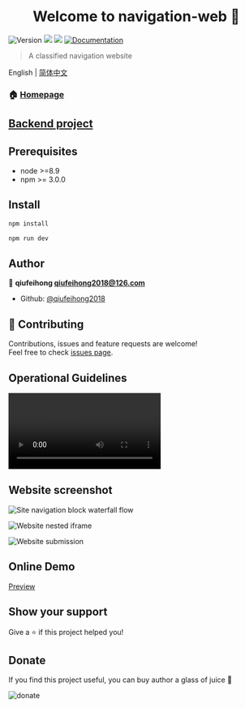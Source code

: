 <h1 align="center">Welcome to navigation-web 👋</h1>
<p>
  <img alt="Version" src="https://img.shields.io/badge/version-0.0.1-blue.svg?cacheSeconds=2592000" />
  <img src="https://img.shields.io/badge/node-%3E%3D8.9-blue.svg" />
  <img src="https://img.shields.io/badge/npm-%3E%3D%203.0.0-blue.svg" />
  <a href="http://navigation.qiufeihong.top">
    <img alt="Documentation" src="https://img.shields.io/badge/documentation-yes-brightgreen.svg" target="_blank" />
  </a>
</p>

> A classified navigation website

English | [简体中文](./README-zh.md)

### 🏠 [Homepage](http://navigation.qiufeihong.top)

## [Backend project](https://github.com/qiufeihong2018/navigation-server)

## Prerequisites

- node >=8.9
- npm >= 3.0.0

## Install

```sh
npm install

npm run dev

```

## Author

👤 **qiufeihong <qiufeihong2018@126.com>**

* Github: [@qiufeihong2018](https://github.com/qiufeihong2018)

## 🤝 Contributing

Contributions, issues and feature requests are welcome!<br />Feel free to check [issues page](https://github.com/qiufeihong2018/navigation-web/issues).

## Operational Guidelines

![Operational Guidelines](http://images.qiufeihong.top/navigation.webm)

## Website screenshot

![Site navigation block waterfall flow](http://puz03r2zg.bkt.clouddn.com/web.png)

![Website nested iframe](http://puz03r2zg.bkt.clouddn.com/web2.png)

![Website submission](http://puz03r2zg.bkt.clouddn.com/web3.png)

## Online Demo

[Preview](http://navigation.qiufeihong.top)

## Show your support

Give a ⭐️ if this project helped you!

## Donate

If you find this project useful, you can buy author a glass of juice :tropical_drink:

![donate](http://puz03r2zg.bkt.clouddn.com/pay.png)

